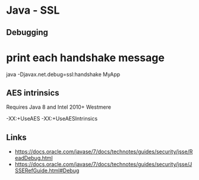 # Java - SSL
Debugging
---------



  # print each handshake message
  java -Djavax.net.debug=ssl:handshake MyApp

AES intrinsics
--------------

Requires Java 8 and Intel 2010+ Westmere



  -XX:+UseAES -XX:+UseAESIntrinsics

Links
-----


* <https://docs.oracle.com/javase/7/docs/technotes/guides/security/jsse/ReadDebug.html>
* <https://docs.oracle.com/javase/7/docs/technotes/guides/security/jsse/JSSERefGuide.html#Debug>


